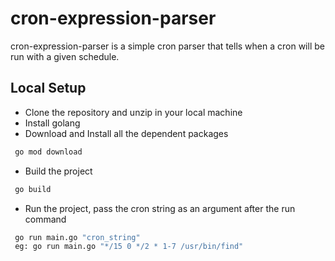 # cron-expression-parser

cron-expression-parser is a simple cron parser that tells when a cron will be run with a given schedule.

## Local Setup
* Clone the repository and unzip in your local machine
* Install golang
* Download and Install all the dependent packages
```bash
 go mod download
```
* Build the project
```bash
 go build
```
* Run the project, pass the cron string as an argument after the run command
```bash
 go run main.go "cron_string"
 eg: go run main.go "*/15 0 */2 * 1-7 /usr/bin/find"
```
